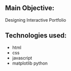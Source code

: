 ## Main Objective:
  Designing Interactive Portfolio

## Technologies used:
 * html
 * css
 * javascript
 * matplotlib python
 
 
